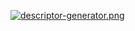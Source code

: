 [![descriptor-generator.png](https://s6.postimg.cc/5rclgmqdd/descriptor-generator.png)](https://postimg.cc/image/88ocnwa9p/)
